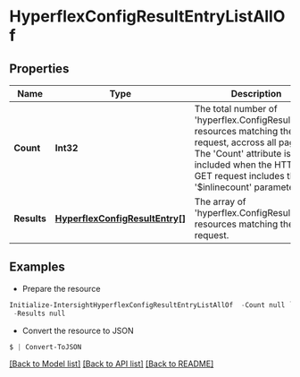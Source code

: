 # HyperflexConfigResultEntryListAllOf
## Properties

Name | Type | Description | Notes
------------ | ------------- | ------------- | -------------
**Count** | **Int32** | The total number of &#39;hyperflex.ConfigResultEntry&#39; resources matching the request, accross all pages. The &#39;Count&#39; attribute is included when the HTTP GET request includes the &#39;$inlinecount&#39; parameter. | [optional] 
**Results** | [**HyperflexConfigResultEntry[]**](HyperflexConfigResultEntry.md) | The array of &#39;hyperflex.ConfigResultEntry&#39; resources matching the request. | [optional] 

## Examples

- Prepare the resource
```powershell
Initialize-IntersightHyperflexConfigResultEntryListAllOf  -Count null `
 -Results null
```

- Convert the resource to JSON
```powershell
$ | Convert-ToJSON
```

[[Back to Model list]](../README.md#documentation-for-models) [[Back to API list]](../README.md#documentation-for-api-endpoints) [[Back to README]](../README.md)

